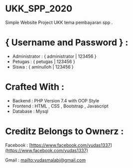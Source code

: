 # UKK_SPP_2020

Simple Website Project UKK tema pembayaran spp . 

# { Username and Password } : 
<ul>
<li>Administrator  : { administrator | 123456  }</li>
<li>Petugas        : { petugas | 123456 }</li>
<li>Siswa          : { aminulloh | 123456 }</li>
</ul>


# Crafted With :
<ul>
<li>Backend  : PHP Version 7.4 with OOP Style</li>
<li>Frontend : HTML , CSS , Bootstrap , Javascript</li>
<li>Database : Mysql</li>
</ul>

# Creditz Belongs to Ownerz :
Facebook : [https://www.facebook.com/yudas1337](https://www.facebook.com/yudas1337)

Gmail    : [mailto:yudasmalabi@gmail.com](yudasmalabi@gmail.com)
